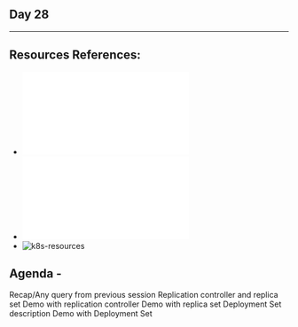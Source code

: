 ## Day 28
*************************************************************************************

## Resources References:
- ![Complete-Notes](../TrainingQueries-Agenda.txt)
- ![K8S-Contents](../K8S_DeepDive_Content.md)
- ![k8s-resources](../k8s_resources/)

## Agenda - 
Recap/Any query from previous session
Replication controller and replica set
	Demo with replication controller
	Demo with replica set
Deployment Set description
	Demo with Deployment Set
